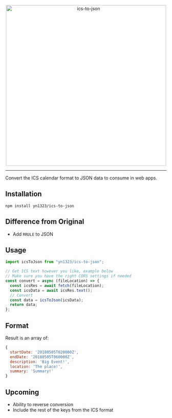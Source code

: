 <p align="center">
    <img width="500" src="https://user-images.githubusercontent.com/10063864/38649838-bb70b7ba-3dc6-11e8-9c10-943ad21cd592.png" alt="ics-to-json">
    <br>
</p>

---

Convert the ICS calendar format to JSON data to consume in web apps.

## Installation

`npm install yn1323/ics-to-json`

## Difference from Original

- Add `RRULE` to JSON

## Usage

```js
import icsToJson from "yn1323/ics-to-json";

// Get ICS text however you like, example below
// Make sure you have the right CORS settings if needed
const convert = async (fileLocation) => {
  const icsRes = await fetch(fileLocation);
  const icsData = await icsRes.text();
  // Convert
  const data = icsToJson(icsData);
  return data;
};
```

## Format

Result is an array of:

```js
{
  startDate: '20180505T020000Z',
  endDate: '20180505T060000Z',
  description: 'Big Event!',
  location: 'The place!',
  summary: 'Summary!'
}
```

## Upcoming

- Ability to reverse conversion
- Include the rest of the keys from the ICS format
